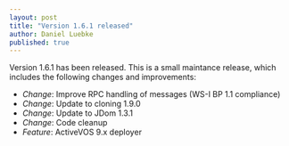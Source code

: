 ```yaml
---
layout: post
title: "Version 1.6.1 released"
author: Daniel Luebke
published: true
---
```


Version 1.6.1 has been released. This is a small maintance release, which includes the following changes and improvements:

* _Change_: Improve RPC handling of messages (WS-I BP 1.1 compliance)
* _Change_: Update to cloning 1.9.0
* _Change_: Update to JDom 1.3.1
* _Change_: Code cleanup
* _Feature_: ActiveVOS 9.x deployer
